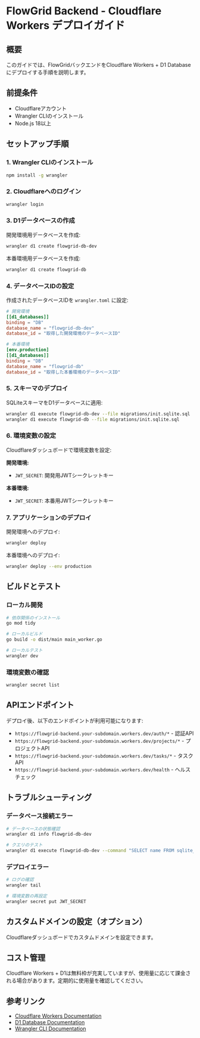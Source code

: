 # FlowGrid Backend - Cloudflare Workers デプロイガイド

## 概要

このガイドでは、FlowGridバックエンドをCloudflare Workers + D1 Databaseにデプロイする手順を説明します。

## 前提条件

- Cloudflareアカウント
- Wrangler CLIのインストール
- Node.js 18以上

## セットアップ手順

### 1. Wrangler CLIのインストール

```bash
npm install -g wrangler
```

### 2. Cloudflareへのログイン

```bash
wrangler login
```

### 3. D1データベースの作成

開発環境用データベースを作成:

```bash
wrangler d1 create flowgrid-db-dev
```

本番環境用データベースを作成:

```bash
wrangler d1 create flowgrid-db
```

### 4. データベースIDの設定

作成されたデータベースIDを `wrangler.toml` に設定:

```toml
# 開発環境
[[d1_databases]]
binding = "DB"
database_name = "flowgrid-db-dev"
database_id = "取得した開発環境のデータベースID"

# 本番環境
[env.production]
[[d1_databases]]
binding = "DB"
database_name = "flowgrid-db"
database_id = "取得した本番環境のデータベースID"
```

### 5. スキーマのデプロイ

SQLiteスキーマをD1データベースに適用:

```bash
wrangler d1 execute flowgrid-db-dev --file migrations/init.sqlite.sql
wrangler d1 execute flowgrid-db --file migrations/init.sqlite.sql
```

### 6. 環境変数の設定

Cloudflareダッシュボードで環境変数を設定:

**開発環境:**
- `JWT_SECRET`: 開発用JWTシークレットキー

**本番環境:**
- `JWT_SECRET`: 本番用JWTシークレットキー

### 7. アプリケーションのデプロイ

開発環境へのデプロイ:

```bash
wrangler deploy
```

本番環境へのデプロイ:

```bash
wrangler deploy --env production
```

## ビルドとテスト

### ローカル開発

```bash
# 依存関係のインストール
go mod tidy

# ローカルビルド
go build -o dist/main main_worker.go

# ローカルテスト
wrangler dev
```

### 環境変数の確認

```bash
wrangler secret list
```

## APIエンドポイント

デプロイ後、以下のエンドポイントが利用可能になります:

- `https://flowgrid-backend.your-subdomain.workers.dev/auth/*` - 認証API
- `https://flowgrid-backend.your-subdomain.workers.dev/projects/*` - プロジェクトAPI
- `https://flowgrid-backend.your-subdomain.workers.dev/tasks/*` - タスクAPI
- `https://flowgrid-backend.your-subdomain.workers.dev/health` - ヘルスチェック

## トラブルシューティング

### データベース接続エラー

```bash
# データベースの状態確認
wrangler d1 info flowgrid-db-dev

# クエリのテスト
wrangler d1 execute flowgrid-db-dev --command "SELECT name FROM sqlite_master WHERE type='table';"
```

### デプロイエラー

```bash
# ログの確認
wrangler tail

# 環境変数の再設定
wrangler secret put JWT_SECRET
```

## カスタムドメインの設定（オプション）

Cloudflareダッシュボードでカスタムドメインを設定できます。

## コスト管理

Cloudflare Workers + D1は無料枠が充実していますが、使用量に応じて課金される場合があります。定期的に使用量を確認してください。

## 参考リンク

- [Cloudflare Workers Documentation](https://developers.cloudflare.com/workers/)
- [D1 Database Documentation](https://developers.cloudflare.com/d1/)
- [Wrangler CLI Documentation](https://developers.cloudflare.com/workers/wrangler/)
